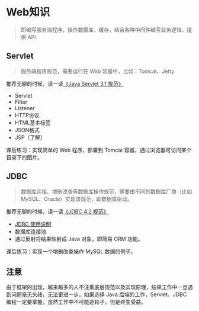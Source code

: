 # Web知识

> 即编写服务端程序，操作数据库、缓存，结合各种中间件编写业务逻辑，提供 API

## Servlet

> 服务端程序规范，需要运行在 Web 容器中，比如：Tomcat、Jetty

推荐无聊的时候，读一读[《Java Servlet 3.1 规范》](https://github.com/waylau/servlet-3.1-specification)

- Servlet
- Filter
- Listener
- HTTP协议
- HTML基本标签
- JSON格式
- JSP（了解）

课后练习：实现简单的 Web 程序，部署到 Tomcat 容器，通过浏览器可访问某个目录下的图片。

## JDBC

> 数据库连接、增删改查等数据库操作规范，需要由不同的数据库厂商（比如MySQL、Oracle）实现该规范，即数据库驱动。

推荐无聊的时候，读一读[《JDBC 4.2 规范》](https://github.com/waylau/jdbc-specification)

- [JDBC 使用说明](https://www.runoob.com/w3cnote/jdbc-use-guide.html)
- 数据库连接池
- 通过反射将结果映射成 Java 对象，即简易 ORM 功能。

课后练习：实现一个增删改查操作 MySQL 数据的例子。

## 注意

由于框架的出现，越来越多的人不注重底层规范以及实现原理，结果工作中一旦遇到问题毫无头绪，无法更进一步。如果选择 Java 后端的工作，Servlet、JDBC 编程一定要掌握，虽然工作中不可能造轮子，但是终生受益。
